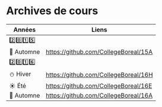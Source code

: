 # Archives de cours


| Années               | Liens                                |
|----------------------|--------------------------------------|
|:two::zero::one::five:|                                      |
|:maple_leaf: Automne  | https://github.com/CollegeBoreal/15A |
|:two::zero::one::six: |                                      |
|:snowman: Hiver       | https://github.com/CollegeBoreal/16H |
|:sunny: Été           | https://github.com/CollegeBoreal/16E |
|:maple_leaf: Automne  | https://github.com/CollegeBoreal/16A |



